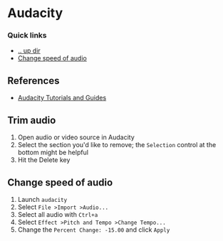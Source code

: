 # Audacity

### Quick links
* [.. up dir](../README.md)
* [Change speed of audio](#change-speed-of-audio)

## References
* [Audacity Tutorials and Guides](https://support.audacityteam.org/)

## Trim audio 
1. Open audio or video source in Audacity
2. Select the section you'd like to remove; the `Selection` control at the bottom might be helpful
4. Hit the Delete key

## Change speed of audio
1. Launch `audacity`
2. Select `File >Import >Audio...`
3. Select all audio with `Ctrl+a`
4. Select `Effect >Pitch and Tempo >Change Tempo...`
5. Change the `Percent Change: -15.00` and click `Apply`
